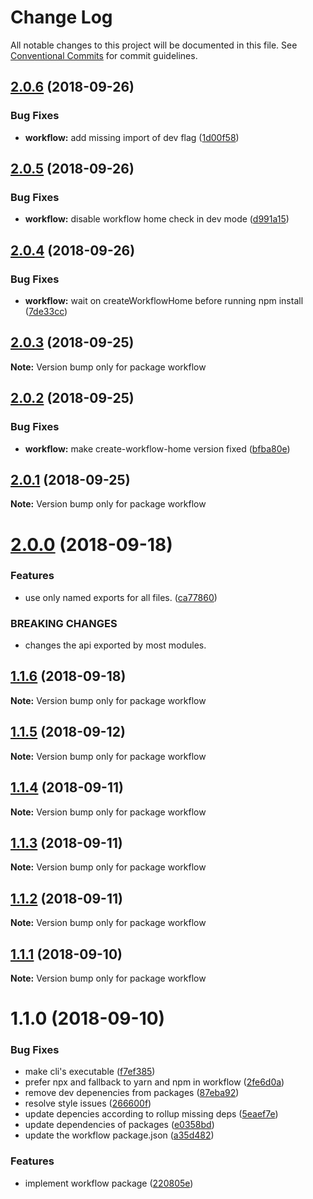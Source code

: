 # Change Log

All notable changes to this project will be documented in this file.
See [Conventional Commits](https://conventionalcommits.org) for commit guidelines.

<a name="2.0.6"></a>
## [2.0.6](https://github.com/havardh/workflow/compare/workflow@2.0.5...workflow@2.0.6) (2018-09-26)


### Bug Fixes

* **workflow:** add missing import of dev flag ([1d00f58](https://github.com/havardh/workflow/commit/1d00f58))





<a name="2.0.5"></a>
## [2.0.5](https://github.com/havardh/workflow/compare/workflow@2.0.4...workflow@2.0.5) (2018-09-26)


### Bug Fixes

* **workflow:** disable workflow home check in dev mode ([d991a15](https://github.com/havardh/workflow/commit/d991a15))





<a name="2.0.4"></a>
## [2.0.4](https://github.com/havardh/workflow/compare/workflow@2.0.3...workflow@2.0.4) (2018-09-26)


### Bug Fixes

* **workflow:** wait on createWorkflowHome before running npm install ([7de33cc](https://github.com/havardh/workflow/commit/7de33cc))





<a name="2.0.3"></a>
## [2.0.3](https://github.com/havardh/workflow/compare/workflow@2.0.2...workflow@2.0.3) (2018-09-25)

**Note:** Version bump only for package workflow





<a name="2.0.2"></a>
## [2.0.2](https://github.com/havardh/workflow/compare/workflow@2.0.1...workflow@2.0.2) (2018-09-25)


### Bug Fixes

* **workflow:** make create-workflow-home version fixed ([bfba80e](https://github.com/havardh/workflow/commit/bfba80e))





<a name="2.0.1"></a>
## [2.0.1](https://github.com/havardh/workflow/compare/workflow@2.0.0...workflow@2.0.1) (2018-09-25)

**Note:** Version bump only for package workflow





<a name="2.0.0"></a>
# [2.0.0](https://github.com/havardh/workflow/compare/workflow@1.1.6...workflow@2.0.0) (2018-09-18)


### Features

* use only named exports for all files. ([ca77860](https://github.com/havardh/workflow/commit/ca77860))


### BREAKING CHANGES

* changes the api exported by most modules.





<a name="1.1.6"></a>
## [1.1.6](https://github.com/havardh/workflow/compare/workflow@1.1.5...workflow@1.1.6) (2018-09-18)

**Note:** Version bump only for package workflow





<a name="1.1.5"></a>
## [1.1.5](https://github.com/havardh/workflow/compare/workflow@1.1.4...workflow@1.1.5) (2018-09-12)

**Note:** Version bump only for package workflow





<a name="1.1.4"></a>
## [1.1.4](https://github.com/havardh/workflow/compare/workflow@1.1.3...workflow@1.1.4) (2018-09-11)

**Note:** Version bump only for package workflow





<a name="1.1.3"></a>
## [1.1.3](https://github.com/havardh/workflow/compare/workflow@1.1.2...workflow@1.1.3) (2018-09-11)

**Note:** Version bump only for package workflow





<a name="1.1.2"></a>
## [1.1.2](https://github.com/havardh/workflow/compare/workflow@1.1.1...workflow@1.1.2) (2018-09-11)

**Note:** Version bump only for package workflow





<a name="1.1.1"></a>
## [1.1.1](https://github.com/havardh/workflow/compare/workflow@1.1.0...workflow@1.1.1) (2018-09-10)

**Note:** Version bump only for package workflow





<a name="1.1.0"></a>
# 1.1.0 (2018-09-10)


### Bug Fixes

* make cli's executable ([f7ef385](https://github.com/havardh/workflow/commit/f7ef385))
* prefer npx and fallback to yarn and npm in workflow ([2fe6d0a](https://github.com/havardh/workflow/commit/2fe6d0a))
* remove dev depenencies from packages ([87eba92](https://github.com/havardh/workflow/commit/87eba92))
* resolve style issues ([266600f](https://github.com/havardh/workflow/commit/266600f))
* update depencies according to rollup missing deps ([5eaef7e](https://github.com/havardh/workflow/commit/5eaef7e))
* update dependencies of packages ([e0358bd](https://github.com/havardh/workflow/commit/e0358bd))
* update the workflow package.json ([a35d482](https://github.com/havardh/workflow/commit/a35d482))


### Features

* implement workflow package ([220805e](https://github.com/havardh/workflow/commit/220805e))
